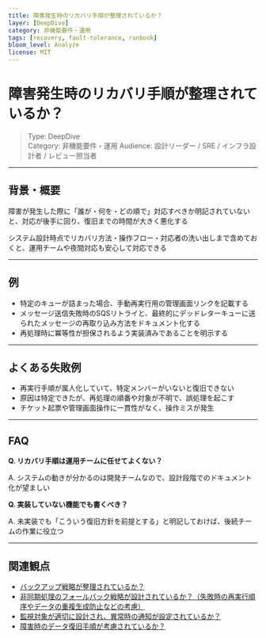 ```yaml
---
title: 障害発生時のリカバリ手順が整理されているか？
layer: [DeepDive]
category: 非機能要件・運用
tags: [recovery, fault-tolerance, runbook]
bloom_level: Analyze
license: MIT
---
```


# 障害発生時のリカバリ手順が整理されているか？

> Type: DeepDive  
> Category: 非機能要件・運用
> Audience: 設計リーダー / SRE / インフラ設計者 / レビュー担当者

---

## 背景・概要

障害が発生した際に「誰が・何を・どの順で」対応すべきか明記されていないと、対応が後手に回り、復旧までの時間が大きく悪化する

システム設計時点でリカバリ方法・操作フロー・対応者の洗い出しまで含めておくと、運用チームや夜間対応も安心して対応できる

---

## 例

- 特定のキューが詰まった場合、手動再実行用の管理画面リンクを記載する
- メッセージ送信失敗時のSQSリトライと、最終的にデッドレターキューに送られたメッセージの再取り込み方法をドキュメント化する
- 再処理時に冪等性が担保されるよう実装済みであることを明示する

---

## よくある失敗例

- 再実行手順が属人化していて、特定メンバーがいないと復旧できない
- 原因は特定できたが、再処理の順番や対象が不明で、誤処理を起こす
- チケット起票や管理画面操作に一貫性がなく、操作ミスが発生

---

## FAQ

**Q. リカバリ手順は運用チームに任せてよくない？**

A. システムの動きが分かるのは開発チームなので、設計段階でのドキュメント化が望ましい

**Q. 実装していない機能でも書くべき？**

A. 未実装でも「こういう復旧方針を前提とする」と明記しておけば、後続チームの作業に役立つ

---

## 関連観点

- [バックアップ戦略が整理されているか？](https://zenn.dev/kanaria007/articles/8e144eedb890da)
- [非同期処理のフォールバック戦略が設計されているか？（失敗時の再実行順序やデータの重複生成防止などの考慮）](https://zenn.dev/kanaria007/articles/208008692b6050)
- [監視対象が適切に設計され、異常時の通知が設定されているか？](https://zenn.dev/kanaria007/articles/b727ee6d5c67e3)
- [障害時のデータ復旧手順が考慮されているか？](https://zenn.dev/kanaria007/articles/2afe288e82b98f)
